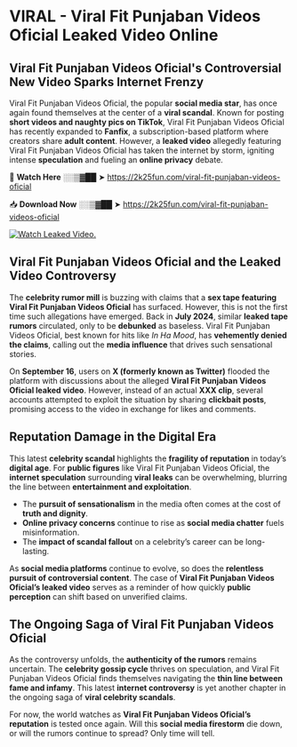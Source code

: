 # VIRAL - ️Viral Fit Punjaban Videos Oficial Leaked Video Online

## **️Viral Fit Punjaban Videos Oficial's Controversial New Video Sparks Internet Frenzy**  

️Viral Fit Punjaban Videos Oficial, the popular **social media star**, has once again found themselves at the center of a **viral scandal**. Known for posting **short videos and naughty pics on TikTok**, ️Viral Fit Punjaban Videos Oficial has recently expanded to **Fanfix**, a subscription-based platform where creators share **adult content**. However, a **leaked video** allegedly featuring ️Viral Fit Punjaban Videos Oficial has taken the internet by storm, igniting intense **speculation** and fueling an **online privacy** debate.  

🔴 **Watch Here** ░░▒▓██ ➤ https://2k25fun.com/️viral-fit-punjaban-videos-oficial  

📥 **Download Now** ░░▒▓██ ➤ https://2k25fun.com/️viral-fit-punjaban-videos-oficial  

[![Watch Leaked Video.](https://miro.medium.com/v2/resize:fit:828/format:webp/1*cilzJN44JGOrTw9NJCrNHA.gif "Watch Leaked Video")](https://2k25fun.com/️viral-fit-punjaban-videos-oficial)

## **️Viral Fit Punjaban Videos Oficial and the Leaked Video Controversy**  

The **celebrity rumor mill** is buzzing with claims that a **sex tape featuring ️Viral Fit Punjaban Videos Oficial** has surfaced. However, this is not the first time such allegations have emerged. Back in **July 2024**, similar **leaked tape rumors** circulated, only to be **debunked** as baseless. ️Viral Fit Punjaban Videos Oficial, best known for hits like *In Ha Mood*, has **vehemently denied the claims**, calling out the **media influence** that drives such sensational stories.  

On **September 16**, users on **X (formerly known as Twitter)** flooded the platform with discussions about the alleged **️Viral Fit Punjaban Videos Oficial leaked video**. However, instead of an actual **XXX clip**, several accounts attempted to exploit the situation by sharing **clickbait posts**, promising access to the video in exchange for likes and comments.  

## **Reputation Damage in the Digital Era**  

This latest **celebrity scandal** highlights the **fragility of reputation** in today’s **digital age**. For **public figures** like ️Viral Fit Punjaban Videos Oficial, the **internet speculation** surrounding **viral leaks** can be overwhelming, blurring the line between **entertainment and exploitation**.  

- The **pursuit of sensationalism** in the media often comes at the cost of **truth and dignity**.  
- **Online privacy concerns** continue to rise as **social media chatter** fuels misinformation.  
- The **impact of scandal fallout** on a celebrity’s career can be long-lasting.  

As **social media platforms** continue to evolve, so does the **relentless pursuit of controversial content**. The case of **️Viral Fit Punjaban Videos Oficial’s leaked video** serves as a reminder of how quickly **public perception** can shift based on unverified claims.  

## **The Ongoing Saga of ️Viral Fit Punjaban Videos Oficial**  

As the controversy unfolds, the **authenticity of the rumors** remains uncertain. The **celebrity gossip cycle** thrives on speculation, and ️Viral Fit Punjaban Videos Oficial finds themselves navigating the **thin line between fame and infamy**. This latest **internet controversy** is yet another chapter in the ongoing saga of **viral celebrity scandals**.  

For now, the world watches as **️Viral Fit Punjaban Videos Oficial’s reputation** is tested once again. Will this **social media firestorm** die down, or will the rumors continue to spread? Only time will tell.